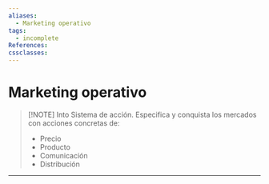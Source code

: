 ```yaml
---
aliases:
  - Marketing operativo
tags:
  - incomplete
References:
cssclasses:
---
```

# Marketing operativo

> [!NOTE] Into 
> Sistema de acción. Especifica y conquista los mercados con acciones concretas de:
> + Precio 
> + Producto 
> + Comunicación 
> + Distribución

 
 

***